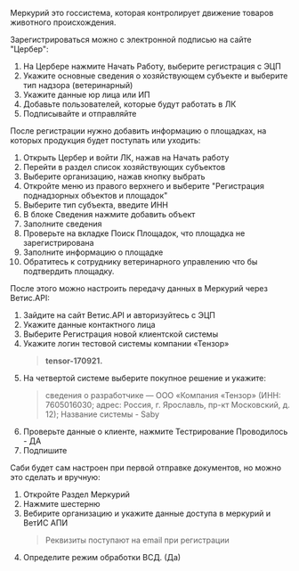 Меркурий это госсистема, которая контролирует движение товаров животного происхождения. 

Зарегистрироваться можно с электронной подписью на сайте "Цербер":
1. На Цербере нажмите Начать Работу, выберите регистрация с ЭЦП
2. Укажите основные сведения о хозяйствующем субъекте и выберите тип надзора (ветеринарный)
3. Укажите данные юр лица или ИП
4. Добавьте пользователей, которые будут работать в ЛК
5. Подписывайте и отправляйте

После регистрации нужно добавить информацию о площадках, на которых продукция будет поступать или уходить:
1. Открыть Цербер и войти ЛК, нажав на Начать работу
2. Перейти в раздел список хозяйствующих субъектов
3. Выберите организацию, нажав кнопку выбрать
4. Откройте меню из правого верхнего и выберите "Регистрация поднадзорных объектов и площадок"
5. Выберите тип субъекта, введите ИНН
6. В блоке Сведения нажмите добавить объект
7. Заполните сведения
8. Проверьте  на вкладке Поиск Площадок, что площадка не зарегистрирована
9. Заполните информацию о площадке
10.  Обратитесь к сотруднику ветеринарного управлению что бы подтвердить площадку. 

После этого можно настроить передачу данных в Меркурий через Ветис.API:
1. Зайдите на сайт Ветис.API и авторизуйтесь с ЭЦП
2. Укажите данные контактного лица
3. Выберите Регистрация новой клиентской системы
4. Укажите логин тестовой системы компании «Тензор» 
	> **tensor-170921.**
5. На четвертой системе выберите покупное решение и укажите:
	> сведения о разработчике — ООО «Компания «Тензор» (ИНН: 7605016030; адрес: Россия, г. Ярославль, пр-кт Московский, д. 12);
	> Название системы - Saby
6. Проверьте данные о клиенте, нажмите Тестрирование Проводилось - ДА
7. Подпишите

Саби будет сам настроен при первой отправке документов, но можно это сделать и вручную:
1. Откройте Раздел Меркурий
2. Нажмите шестерню
3. Вебирите организацию и укажите данные доступа в меркурий и ВетИС АПИ
	> Реквизиты поступают на email при регистрации
4. Определите режим обработки ВСД. (Да)